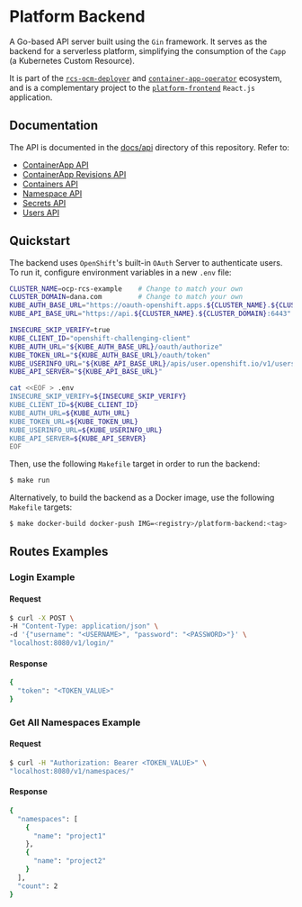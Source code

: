 # Platform Backend

A Go-based API server built using the `Gin` framework. It serves as the backend for a serverless platform, simplifying the consumption of the `Capp` (a Kubernetes Custom Resource).

It is part of the [`rcs-ocm-deployer`](https://github.com/dana-team/rcs-ocm-deployer) and [`container-app-operator`](https://github.com/dana-team/container-app-operator) ecosystem, and is a complementary project to the [`platform-frontend`](https://github.com/dana-team/platform-frontend) `React.js` application.

## Documentation

The API is documented in the [docs/api](./docs/api) directory of this repository. Refer to:

- [ContainerApp API](./docs/api/capp.md)
- [ContainerApp Revisions API](./docs/api/capp_revision.md)
- [Containers API](./docs/api/containers.md)
- [Namespace API](./docs/api/namespace.md)
- [Secrets API](./docs/api/secrets.md)
- [Users API](./docs/api/users.md)

## Quickstart

The backend uses `OpenShift`'s built-in `OAuth` Server to authenticate users. To run it, configure environment variables in a new `.env` file:

```bash
CLUSTER_NAME=ocp-rcs-example    # Change to match your own
CLUSTER_DOMAIN=dana.com         # Change to match your own
KUBE_AUTH_BASE_URL="https://oauth-openshift.apps.${CLUSTER_NAME}.${CLUSTER_DOMAIN}"
KUBE_API_BASE_URL="https://api.${CLUSTER_NAME}.${CLUSTER_DOMAIN}:6443"

INSECURE_SKIP_VERIFY=true
KUBE_CLIENT_ID="openshift-challenging-client"
KUBE_AUTH_URL="${KUBE_AUTH_BASE_URL}/oauth/authorize"
KUBE_TOKEN_URL="${KUBE_AUTH_BASE_URL}/oauth/token"
KUBE_USERINFO_URL="${KUBE_API_BASE_URL}/apis/user.openshift.io/v1/users/~"
KUBE_API_SERVER="${KUBE_API_BASE_URL}"

cat <<EOF > .env
INSECURE_SKIP_VERIFY=${INSECURE_SKIP_VERIFY}
KUBE_CLIENT_ID=${KUBE_CLIENT_ID}
KUBE_AUTH_URL=${KUBE_AUTH_URL}
KUBE_TOKEN_URL=${KUBE_TOKEN_URL}
KUBE_USERINFO_URL=${KUBE_USERINFO_URL}
KUBE_API_SERVER=${KUBE_API_SERVER}
EOF
```

Then, use the following `Makefile` target in order to run the backend:

```bash
$ make run
```

Alternatively, to build the backend as a Docker image, use the following `Makefile` targets:

```bash
$ make docker-build docker-push IMG=<registry>/platform-backend:<tag>
```

## Routes Examples

### Login Example

#### Request

```bash
$ curl -X POST \
-H "Content-Type: application/json" \
-d '{"username": "<USERNAME>", "password": "<PASSWORD>"}' \
"localhost:8080/v1/login/"
```

#### Response

```bash
{
  "token": "<TOKEN_VALUE>"
}
```

### Get All Namespaces Example

#### Request

```bash
$ curl -H "Authorization: Bearer <TOKEN_VALUE>" \
"localhost:8080/v1/namespaces/"
```

#### Response

```bash
{
  "namespaces": [
    {
      "name": "project1"
    },
    {
      "name": "project2"
    }
  ],
  "count": 2
}
```